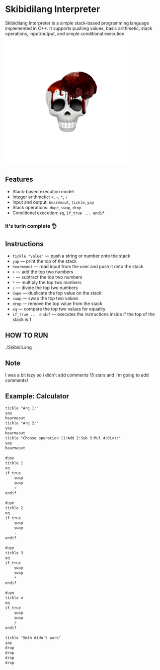 # Skibidilang Interpreter

Skibidilang Interpreter is a simple stack-based programming language implemented in C++. It supports pushing values, basic arithmetic, stack operations, input/output, and simple conditional execution.

![plot](./res/skibidiicon.png)

## Features

- Stack-based execution model
- Integer arithmetic: `+`, `-`, `*`, `/`
- Input and output: `hearmeout`, `tickle`, `yap`
- Stack operations: `dupe`, `swap`, `drop`
- Conditional execution: `eq`, `if_true ... endif`

### It's turin complete 👌

## Instructions

- `tickle "value"` — push a string or number onto the stack  
- `yap` — print the top of the stack  
- `hearmeout` — read input from the user and push it onto the stack  
- `+` — add the top two numbers  
- `-` — subtract the top two numbers  
- `*` — multiply the top two numbers  
- `/` — divide the top two numbers  
- `dupe` — duplicate the top value on the stack  
- `swap` — swap the top two values  
- `drop` — remove the top value from the stack  
- `eq` — compare the top two values for equality  
- `if_true ... endif` — executes the instructions inside if the top of the stack is 1


 ## HOW TO RUN
 ./SkibidiLang <program>

 ## Note
 I was a bit lazy so i didn't add comments 15 stars and i'm going to add comments!

## Example: Calculator

```text
tickle "Arg 1:"
yap
hearmeout
tickle "Arg 2:"
yap
hearmeout
tickle "Choose operation (1:Add 2:Sub 3:Mul 4:Div):"
yap
hearmeout

dupe
tickle 1
eq
if_true
    swap
    swap
    +
endif

dupe
tickle 2
eq
if_true
    swap
    swap
    -
endif

dupe
tickle 3
eq
if_true
    swap
    swap
    *
endif

dupe
tickle 4
eq
if_true
    swap
    swap
    /
endif

tickle "Smth didn't work"
yap
drop
drop
drop
drop
